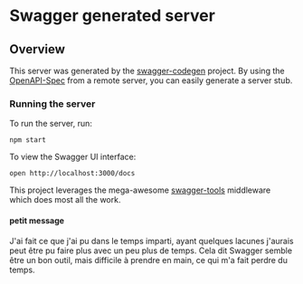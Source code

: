 # Swagger generated server

## Overview
This server was generated by the [swagger-codegen](https://github.com/swagger-api/swagger-codegen) project.  By using the [OpenAPI-Spec](https://github.com/OAI/OpenAPI-Specification) from a remote server, you can easily generate a server stub.

### Running the server
To run the server, run:

```
npm start
```

To view the Swagger UI interface:

```
open http://localhost:3000/docs
```

This project leverages the mega-awesome [swagger-tools](https://github.com/apigee-127/swagger-tools) middleware which does most all the work.


#### petit message 
J'ai fait ce que j'ai pu dans le temps imparti, ayant quelques lacunes j'aurais peut être pu faire plus avec un peu plus de temps. Cela dit Swagger semble être un bon outil, mais difficile à prendre en main, ce qui m'a fait perdre du temps.
